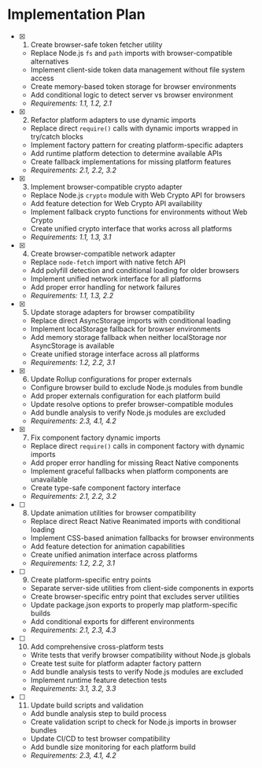 # Implementation Plan

- [x] 1. Create browser-safe token fetcher utility
  - Replace Node.js `fs` and `path` imports with browser-compatible alternatives
  - Implement client-side token data management without file system access
  - Create memory-based token storage for browser environments
  - Add conditional logic to detect server vs browser environment
  - _Requirements: 1.1, 1.2, 2.1_

- [x] 2. Refactor platform adapters to use dynamic imports
  - Replace direct `require()` calls with dynamic imports wrapped in try/catch blocks
  - Implement factory pattern for creating platform-specific adapters
  - Add runtime platform detection to determine available APIs
  - Create fallback implementations for missing platform features
  - _Requirements: 2.1, 2.2, 3.2_

- [x] 3. Implement browser-compatible crypto adapter
  - Replace Node.js `crypto` module with Web Crypto API for browsers
  - Add feature detection for Web Crypto API availability
  - Implement fallback crypto functions for environments without Web Crypto
  - Create unified crypto interface that works across all platforms
  - _Requirements: 1.1, 1.3, 3.1_

- [x] 4. Create browser-compatible network adapter
  - Replace `node-fetch` import with native fetch API
  - Add polyfill detection and conditional loading for older browsers
  - Implement unified network interface for all platforms
  - Add proper error handling for network failures
  - _Requirements: 1.1, 1.3, 2.2_

- [x] 5. Update storage adapters for browser compatibility
  - Replace direct AsyncStorage imports with conditional loading
  - Implement localStorage fallback for browser environments
  - Add memory storage fallback when neither localStorage nor AsyncStorage is available
  - Create unified storage interface across all platforms
  - _Requirements: 1.2, 2.2, 3.1_

- [x] 6. Update Rollup configurations for proper externals
  - Configure browser build to exclude Node.js modules from bundle
  - Add proper externals configuration for each platform build
  - Update resolve options to prefer browser-compatible modules
  - Add bundle analysis to verify Node.js modules are excluded
  - _Requirements: 2.3, 4.1, 4.2_

- [x] 7. Fix component factory dynamic imports
  - Replace direct `require()` calls in component factory with dynamic imports
  - Add proper error handling for missing React Native components
  - Implement graceful fallbacks when platform components are unavailable
  - Create type-safe component factory interface
  - _Requirements: 2.1, 2.2, 3.2_

- [ ] 8. Update animation utilities for browser compatibility
  - Replace direct React Native Reanimated imports with conditional loading
  - Implement CSS-based animation fallbacks for browser environments
  - Add feature detection for animation capabilities
  - Create unified animation interface across platforms
  - _Requirements: 1.2, 2.2, 3.1_

- [ ] 9. Create platform-specific entry points
  - Separate server-side utilities from client-side components in exports
  - Create browser-specific entry point that excludes server utilities
  - Update package.json exports to properly map platform-specific builds
  - Add conditional exports for different environments
  - _Requirements: 2.1, 2.3, 4.3_

- [ ] 10. Add comprehensive cross-platform tests
  - Write tests that verify browser compatibility without Node.js globals
  - Create test suite for platform adapter factory pattern
  - Add bundle analysis tests to verify Node.js modules are excluded
  - Implement runtime feature detection tests
  - _Requirements: 3.1, 3.2, 3.3_

- [ ] 11. Update build scripts and validation
  - Add bundle analysis step to build process
  - Create validation script to check for Node.js imports in browser bundles
  - Update CI/CD to test browser compatibility
  - Add bundle size monitoring for each platform build
  - _Requirements: 2.3, 4.1, 4.2_
